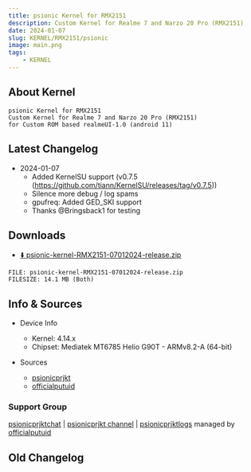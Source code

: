 ```yaml
---
title: psionic Kernel for RMX2151
description: Custom Kernel for Realme 7 and Narzo 20 Pro (RMX2151)
date: 2024-01-07
slug: KERNEL/RMX2151/psionic
image: main.png
tags:
    - KERNEL
---
```


## About Kernel
```
psionic Kernel for RMX2151
Custom Kernel for Realme 7 and Narzo 20 Pro (RMX2151)
for Custom ROM based realmeUI-1.0 (android 11)
```

## Latest Changelog
* 2024-01-07
  * Added KernelSU support (v0.7.5 (https://github.com/tiann/KernelSU/releases/tag/v0.7.5))
  * Silence more debug / log spams
  * gpufreq: Added GED_SKI support
  * Thanks @Bringsback1 for testing

## Downloads
* [⬇️ psionic-kernel-RMX2151-07012024-release.zip](https://sourceforge.net/projects/psionicprjkt/files/KERNEL/RMX2151/psionic-kernel-RMX2151-07012024-release.zip/download)

```
FILE: psionic-kernel-RMX2151-07012024-release.zip
FILESIZE: 14.1 MB (Both)
```

## Info & Sources
* Device Info
  * Kernel: 4.14.x
  * Chipset: Mediatek MT6785 Helio G90T - ARMv8.2-A (64-bit)

* Sources
  * [psionicprjkt](https://github.com/psionicprjkt)
  * [officialputuid](https://github.com/officialputuid)

### Support Group
[psionicprjktchat](https://t.me/psionicprjktchat) | [psionicprjkt channel](https://t.me/psionicprjkt) | [psionicprjktlogs](https://t.me/psionicprjktlogs) managed by [officialputuid](https://t.me/officialputuid)

## Old Changelog
